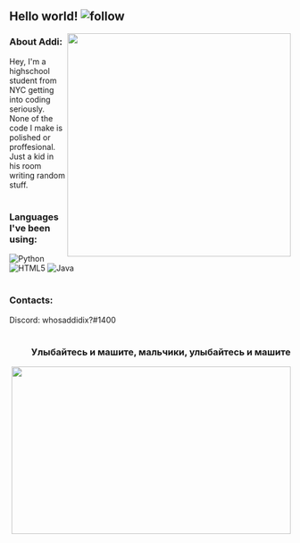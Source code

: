 ## Hello world! ![follow](https://img.shields.io/github/followers/addi00000.svg?style=social&label=Follow&maxAge=2592000)
[<img align="right" width="400" src="https://github-readme-stats.vercel.app/api?username=addi00000&show_icons=true"/>](https://github.com/addi00000/)

### About Addi:
Hey, I'm a highschool student from NYC getting into coding seriously. None of the code I make is polished or proffesional. Just a kid in his room writing random stuff.
 
#
 
### Languages I've been using:
![Python](https://img.shields.io/badge/python-3670A0?style=for-the-badge&logo=python&logoColor=ffdd54)
![HTML5](https://img.shields.io/badge/html5-%23E34F26.svg?style=for-the-badge&logo=html5&logoColor=white)
![Java](https://img.shields.io/badge/java-%23ED8B00.svg?style=for-the-badge&logo=java&logoColor=white)

# 

### Contacts:

Discord: whosaddidix?#1400

# 

### <p align='right'>Улыбайтесь и машите, мальчики, улыбайтесь и машите</p>

<img align="right" width = 500 height = 300 src="https://c.tenor.com/tl54OmOFkXEAAAAC/smile-wave.gif">
